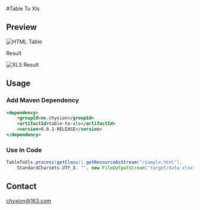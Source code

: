 #Table To Xls
## Preview
![HTML Table](/doc/html.png)

Result

![XLS Result](/doc/xls.png)

## Usage

### Add Maven Dependency
```xml
<dependency>
    <groupId>me.chyxion</groupId>
    <artifactId>table-to-xls</artifactId>
    <version>0.0.1-RELEASE</version>
</dependency>
```

### Use In Code
```java
TableToXls.process(getClass().getResourceAsStream("/sample.html"),
    StandardCharsets.UTF_8, "", new FileOutputStream("target/data.xlsx"));
```

## Contact

chyxion@163.com
